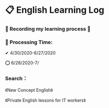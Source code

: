 # 📋 English Learning Log
### 📝 Recording my learning process 🎯

### 📅 Processing Time:
✔ 4/30/2020-6/27/2020

⭕ 6/28/2020-7/

### Search：
《New Concept English》

《Private English lessons for IT workers》
